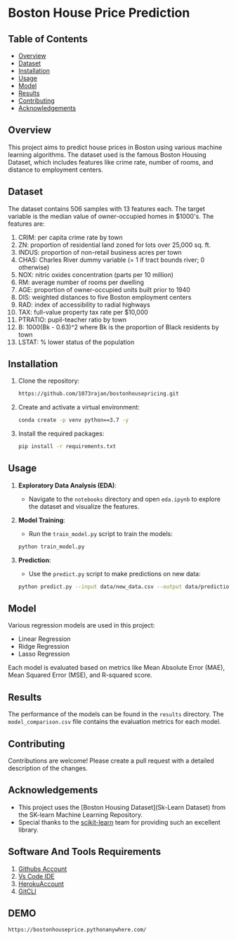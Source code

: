 # Boston House Price Prediction

## Table of Contents
- [Overview](#overview)
- [Dataset](#dataset)
- [Installation](#installation)
- [Usage](#usage)
- [Model](#model)
- [Results](#results)
- [Contributing](#contributing)
- [Acknowledgements](#acknowledgements)

## Overview
This project aims to predict house prices in Boston using various machine learning algorithms. The dataset used is the famous Boston Housing Dataset, which includes features like crime rate, number of rooms, and distance to employment centers.

## Dataset
The dataset contains 506 samples with 13 features each. The target variable is the median value of owner-occupied homes in $1000's. The features are:

1. CRIM: per capita crime rate by town
2. ZN: proportion of residential land zoned for lots over 25,000 sq. ft.
3. INDUS: proportion of non-retail business acres per town
4. CHAS: Charles River dummy variable (= 1 if tract bounds river; 0 otherwise)
5. NOX: nitric oxides concentration (parts per 10 million)
6. RM: average number of rooms per dwelling
7. AGE: proportion of owner-occupied units built prior to 1940
8. DIS: weighted distances to five Boston employment centers
9. RAD: index of accessibility to radial highways
10. TAX: full-value property tax rate per $10,000
11. PTRATIO: pupil-teacher ratio by town
12. B: 1000(Bk - 0.63)^2 where Bk is the proportion of Black residents by town
13. LSTAT: % lower status of the population

## Installation
1. Clone the repository:
    ```bash
    https://github.com/1073rajan/bostonhousepricing.git
    ```
2. Create and activate a virtual environment:

    ```bash
    conda create -p venv python==3.7 -y
    ```
3. Install the required packages:
    ```bash
    pip install -r requirements.txt
    ```

## Usage
1. **Exploratory Data Analysis (EDA)**:
    - Navigate to the `notebooks` directory and open `eda.ipynb` to explore the dataset and visualize the features.
  
2. **Model Training**:
    - Run the `train_model.py` script to train the models:
    ```bash
    python train_model.py
    ```

3. **Prediction**:
    - Use the `predict.py` script to make predictions on new data:
    ```bash
    python predict.py --input data/new_data.csv --output data/predictions.csv
    ```

## Model
Various regression models are used in this project:
- Linear Regression
- Ridge Regression
- Lasso Regression

Each model is evaluated based on metrics like Mean Absolute Error (MAE), Mean Squared Error (MSE), and R-squared score.

## Results
The performance of the models can be found in the `results` directory. The `model_comparison.csv` file contains the evaluation metrics for each model.

## Contributing
Contributions are welcome! Please create a pull request with a detailed description of the changes.


## Acknowledgements
- This project uses the [Boston Housing Dataset](Sk-Learn Dataset) from the SK-learn Machine Learning Repository.
- Special thanks to the [scikit-learn](https://scikit-learn.org/stable/) team for providing such an excellent library.




## Software And Tools Requirements

1. [Githubs Account](https://github.com)
2. [Vs Code IDE](https://code.visualstudio.com)
3. [HerokuAccount](https://heroku.com)
4. [GitCLI](https://git-scm.com/book/en/v2/Getting-Standard-The-Command-Line)

## DEMO

 ```bash
 https://bostonhouseprice.pythonanywhere.com/
 ```
